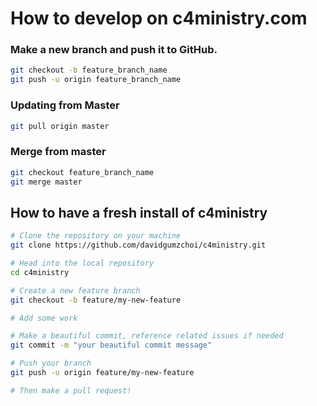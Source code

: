 # How to develop on c4ministry.com

### Make a new branch and push it to GitHub.
```bash
git checkout -b feature_branch_name
git push -u origin feature_branch_name
```

### Updating from Master
```bash
git pull origin master
```

### Merge from master
```bash
git checkout feature_branch_name
git merge master
```

## How to have a fresh install of c4ministry

```sh
# Clone the repository on your machine
git clone https://github.com/davidgumzchoi/c4ministry.git

# Head into the local repository
cd c4ministry

# Create a new feature branch
git checkout -b feature/my-new-feature

# Add some work

# Make a beautiful commit, reference related issues if needed
git commit -m "your beautiful commit message"

# Push your branch
git push -u origin feature/my-new-feature

# Then make a pull request!
```